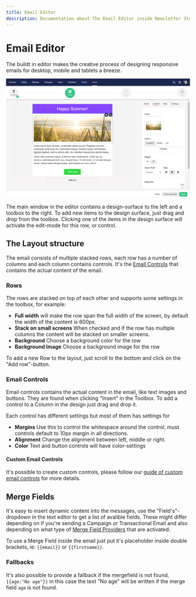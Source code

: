 ```yaml
---
title: Email Editor
description: Documentation about The Email Editor inside Newsletter Studio
---
```

# Email Editor

The buildt in editor makes the creative process of designing responsive emails for desktop, mobile and tablets a breeze.

![email-editor--edit](/media/email-editor--edit.png)

The main window in the editor contains a design-surface to the left and a toolbox to the right. To add new items to the design surface, just drag and drop from the toolbox. Clicking one of the items in the design surface will activate the edit-mode for this row, or control.



## The Layout structure

The email consists of multiple stacked rows, each row has a number of columns and each column contains controls. It's the [Email Controls](../develop/email-control.md) that contains the actual content of the email.

### Rows

The rows are stacked on top of each other and supports some settings in the toolbox, for example:

* **Full width** will make the row span the full width of the screen, by default the width of the content is 600px.
* **Stack on small screens** When checked and if the row has multiple columns the content will be stacked on smaller screens.
* **Background** Choose a background color for the row
* **Background Image** Choose a background image for the row

To add a new Row to the layout, just scroll to the bottom and click on the "Add row"-button.

### Email Controls

Email controls contains the actual content in the email, like text images and buttons. They are found when clicking "Insert" in the Toolbox. To add a control to a Column in the design just drag and drop it. 

Each control has different settings but most of them has settings for

* **Margins** Use this to control the whitespace around the control, must controls default to 10px margin in all directions.
* **Alignment** Change the alignment between left, middle or right.
* **Color** Text and button controls will have color-settings



#### Custom Email Controls

It's possible to create custom controls, please follow our [guide of custom email controls](../develop/email-control.md) for more details.

## Merge Fields
It's easy to insert dynamic content into the messages, use the "Field's"-dropdown in the text editor to get a list of avalible fields. These might differ depending on if you're sending a Campaign or Transactional Email and also depending on what type of [Merge Field Providers](../develop/merge-field-providers.md) that are activated.

To use a Merge Field inside the email just put it's placeholder inside double brackets, ie: `{{email}}` or `{{firstname}}`. 

### Fallbacks
It's also possible to provide a fallback if the mergefield is not found, `{{age:"No age"}}` in this case the text "No age" will be written if the merge field `age` is not found.


